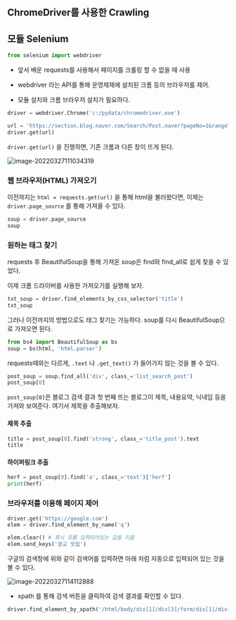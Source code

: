 ## ChromeDriver를 사용한 Crawling

<h2> 모듈 Selenium </h2>

```py
from selenium import webdriver
```

- 앞서 배운 requests를 사용해서 페이지를 크롤링 할 수 없을 때 사용
- webdriver 라는 API를 통해 운영체제에 설치된 크롬 등의 브라우저를 제어.

- 모듈 설치와 크롬 브라우저 설치가 필요하다.



```py
driver = webdriver.Chrome('c:/pydata/chromedriver.exe')

url = 'https://section.blog.naver.com/Search/Post.naver?pageNo=1&rangeType=ALL&orderBy=sim&keyword=광교 맛집'
driver.get(url)
```

`driver.get(url)` 을 진행하면, 기존 크롬과 다른 창이 뜨게 된다.

![image-20220327111034319](C:\Users\sujin\AppData\Roaming\Typora\typora-user-images\image-20220327111034319.png)

### 웹 브라우저(HTML) 가져오기

이전까지는 `html = requests.get(url)` 을 통해 html을 불러왔다면, 이제는 `driver.page_source` 를 통해 가져올 수 있다.

```py
soup = driver.page_source
soup
```

### 원하는 태그 찾기

requests 후 BeautifulSoup을 통해 가져온 soup은 find와 find_all로 쉽게 찾을 수 있었다.

이제 크롬 드라이버를 사용한 가져오기를 실행해 보자.  

```py
txt_soup = driver.find_elements_by_css_selector('title')
txt_soup
```

그러나 이전까지의 방법으로도 태그 찾기는 가능하다. soup를 다시 BeautifulSoup으로 가져오면 된다.

```py
from bs4 import BeautifulSoup as bs 
soup = bs(html, 'html.parser')
```

requests때와는 다르게, `.text` 나 `.get_text()` 가 들어가지 않는 것을 볼 수 있다.

```py
post_soup = soup.find_all('div', class_='list_search_post')
post_soup[0]
```

`post_soup[0]`은 블로그 검색 결과 첫 번째 뜨는 블로그이 제목, 내용요약, 닉네임 등을 가져와 보여준다. 여기서 제목을 추출해보자.

#### 제목 추출

```py
title = post_soup[0].find('strong', class_='title_post').text
title
```

#### 하이퍼링크 추출

```py
herf = post_soup[0].find('a', class_='text')['herf']
print(herf)
```

### 브라우저를 이용해 페이지 제어

```py
driver.get('https://google.com')
elem = driver.find_element_by_name('q')

elem.clear() # 혹시 모를 입력되어있는 값을 지움
elem.send_keys('광교 맛집')
```

구글의 검색창에 위와 같이 검색어를 입력하면 아래 처럼 자동으로 입력되어 있는 것을 볼 수 있다.

![image-20220327114112888](C:\Users\sujin\AppData\Roaming\Typora\typora-user-images\image-20220327114112888.png)

- xpath 를 통해 검색 버튼을 클릭하여 검색 결과를 확인할 수 있다.

```py
driver.find_element_by_xpath('/html/body/div[1]/div[3]/form/div[1]/div[1]/div[2]/div[2]/div[5]/center/input[1]').click()
```





